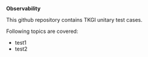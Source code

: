 **Observability**

This github repository contains TKGI unitary test cases.

Following topics are covered:
* test1
* test2